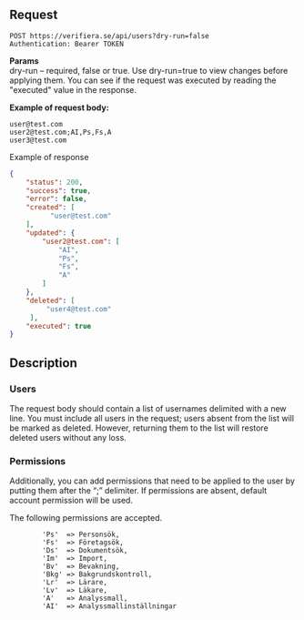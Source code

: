 ## Request

```
POST https://verifiera.se/api/users?dry-run=false   
Authentication: Bearer TOKEN
```

**Params**  
dry-run – required, false or true. Use dry-run=true to view changes before applying them. You can see if the request was executed by reading the "executed" value in the response.

**Example of request body:**   
```raw
user@test.com   
user2@test.com;AI,Ps,Fs,A   
user3@test.com
```
 

Example of response 
```json
{
    "status": 200,
    "success": true,
    "error": false,
    "created": [
          "user@test.com"
    ],
    "updated": {
        "user2@test.com": [
            "AI",
            "Ps",
            "Fs",
            "A"
        ]
    },
    "deleted": [
         "user4@test.com"
     ],
    "executed": true
}
```
 

## Description
### Users
The request body should contain a list of usernames delimited with a new line. You must include all users in the request; users absent from the list will be marked as deleted. 
However, returning them to the list will restore deleted users without any loss.   
### Permissions
Additionally, you can add permissions that need to be applied to the user by putting them after the “;” delimiter. 
If permissions are absent, default account permission will be used. 

The following permissions are accepted.
```
        'Ps'  => Personsök,
        'Fs'  => Företagsök,
        'Ds'  => Dokumentsök,
        'Im'  => Import,
        'Bv'  => Bevakning,
        'Bkg' => Bakgrundskontroll,
        'Lr'  => Lärare,
        'Lv'  => Läkare,
        'A'   => Analyssmall,
        'AI'  => Analyssmallinställningar
```
